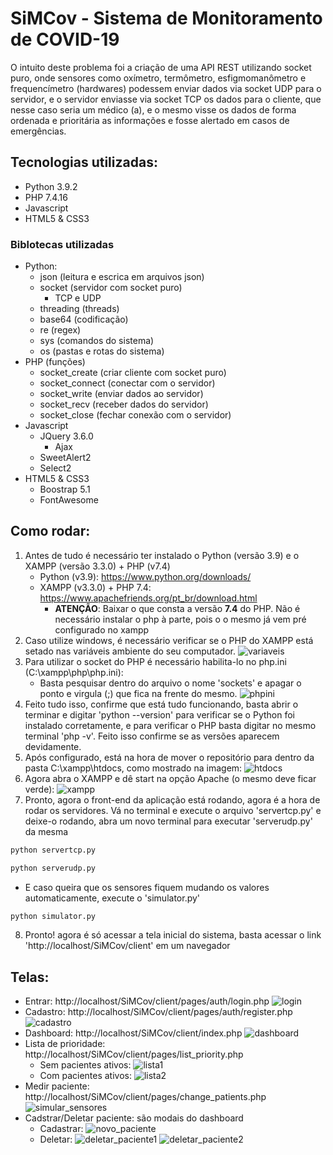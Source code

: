 # SiMCov - Sistema de Monitoramento de COVID-19
O intuito deste problema foi a criação de uma API REST utilizando socket puro, onde sensores como oxímetro, termômetro, esfigmomanômetro e frequencímetro (hardwares) podessem enviar dados via socket UDP para o servidor, e o servidor enviasse via socket TCP os dados para o cliente, que nesse caso seria um médico (a), e o mesmo visse os dados de forma ordenada e prioritária as informações e fosse alertado em casos de emergências.
## Tecnologias utilizadas:
- Python 3.9.2
- PHP 7.4.16
- Javascript
- HTML5 & CSS3
### Biblotecas utilizadas
- Python:
    - json (leitura e escrica em arquivos json)
    - socket (servidor com socket puro)
        - TCP e UDP
    - threading (threads)
    - base64 (codificação)
    - re (regex)
    - sys (comandos do sistema)
    - os (pastas e rotas do sistema)
- PHP (funções)
    - socket_create (criar cliente com socket puro)
    - socket_connect (conectar com o servidor)
    - socket_write (enviar dados ao servidor)
    - socket_recv (receber dados do servidor)
    - socket_close (fechar conexão com o servidor)
- Javascript
    - JQuery 3.6.0
        - Ajax
    - SweetAlert2
    - Select2
- HTML5 & CSS3
    - Boostrap 5.1
    - FontAwesome
## Como rodar:
1. Antes de tudo é necessário ter instalado o Python (versão 3.9) e o XAMPP (versão 3.3.0) + PHP (v7.4)
    - Python (v3.9): https://www.python.org/downloads/
    - XAMPP (v3.3.0) + PHP 7.4: https://www.apachefriends.org/pt_br/download.html
        - **ATENÇÃO**: Baixar o que consta a versão **7.4** do PHP. Não é necessário instalar o php à parte, pois o o mesmo já vem pré configurado no xampp
2. Caso utilize windows, é necessário verificar se o PHP do XAMPP está setado nas variáveis ambiente do seu computador.
    ![variaveis](https://github.com/kevincerqueira/simcov/blob/main/telas/variaveis.png?raw=true)
3. Para utilizar o socket do PHP é necessário habilita-lo no php.ini (C:\xampp\php\php.ini):
    - Basta pesquisar dentro do arquivo o nome 'sockets' e apagar o ponto e virgula (;) que fica na frente do mesmo.
        ![phpini](https://github.com/kevincerqueira/simcov/blob/main/telas/phpini.png?raw=true)
4. Feito tudo isso, confirme que está tudo funcionando, basta abrir o terminar e digitar 'python --version' para verificar se o Python foi instalado corretamente, e para verificar o PHP basta digitar no mesmo terminal 'php -v'. Feito isso confirme se as versões aparecem devidamente.
5. Após configurado, está na hora de mover o repositório para dentro da pasta C:\xampp\htdocs, como mostrado na imagem:
    ![htdocs](https://github.com/kevincerqueira/simcov/blob/main/telas/htdocs.png?raw=true)
6. Agora abra o XAMPP e dê start na opção Apache (o mesmo deve ficar verde):
    ![xampp](https://github.com/kevincerqueira/simcov/blob/main/telas/xampp.png?raw=true)
7. Pronto, agora o front-end da aplicação está rodando, agora é a hora de rodar os servidores. Vá no terminal e execute o arquivo 'servertcp.py' e deixe-o rodando, abra um novo terminal para executar 'serverudp.py' da mesma 
```sh
python servertcp.py
```

```sh
python serverudp.py
```

 - E caso queira que os sensores fiquem mudando os valores automaticamente, execute o 'simulator.py'

```sh
python simulator.py
```

8. Pronto! agora é só acessar a tela inicial do sistema, basta acessar o link 'http://localhost/SiMCov/client' em um navegador

## Telas:
- Entrar: http://localhost/SiMCov/client/pages/auth/login.php
    ![login](https://github.com/kevincerqueira/simcov/blob/main/telas/login.png?raw=true)
- Cadastro: http://localhost/SiMCov/client/pages/auth/register.php
    ![cadastro](https://github.com/kevincerqueira/simcov/blob/main/telas/cadastro.png?raw=true)
- Dashboard: http://localhost/SiMCov/client/index.php
    ![dashboard](https://github.com/kevincerqueira/simcov/blob/main/telas/dashboard.png?raw=true)
- Lista de prioridade: http://localhost/SiMCov/client/pages/list_priority.php
    - Sem pacientes ativos:
        ![lista1](https://github.com/kevincerqueira/simcov/blob/main/telas/lista1.png?raw=true)
    - Com pacientes ativos:
        ![lista2](https://github.com/kevincerqueira/simcov/blob/main/telas/lista2.png?raw=true)
- Medir paciente: http://localhost/SiMCov/client/pages/change_patients.php
    ![simular_sensores](https://github.com/kevincerqueira/simcov/blob/main/telas/simular_sensores.png?raw=true)
- Cadstrar/Deletar paciente: são modais do dashboard
    - Cadastrar:
        ![novo_paciente](https://github.com/kevincerqueira/simcov/blob/main/telas/novo_paciente.png?raw=true)
    - Deletar:
        ![deletar_paciente1](https://github.com/kevincerqueira/simcov/blob/main/telas/deletar_paciente1.png?raw=true)
        ![deletar_paciente2](https://github.com/kevincerqueira/simcov/blob/main/telas/deletar_paciente2.png?raw=true)